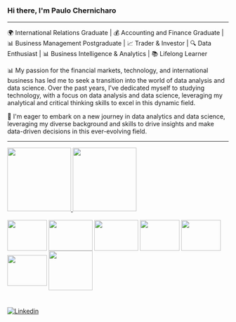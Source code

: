 ### Hi there, I'm Paulo Chernicharo 

---

🌍 International Relations Graduate | 💰 Accounting and Finance Graduate | 📊 Business Management Postgraduate | 📈 Trader & Investor | 🔍 Data Enthusiast | 📊 Business Intelligence & Analytics | 📚 Lifelong Learner 

📊 My passion for the financial markets, technology, and international business has led me to seek a transition into the world of data analysis and data science. Over the past years, I've dedicated myself to studying technology, with a focus on data analysis and data science, leveraging my analytical and critical thinking skills to excel in this dynamic field. 

🚀 I'm eager to embark on a new journey in data analytics and data science, leveraging my diverse background and skills to drive insights and make data-driven decisions in this ever-evolving field.


---

<div align="">
  <a href="https://github.com/pchernic">
    <img height="145em" src="https://github-readme-stats.vercel.app/api?username=pchernic&count_private=true&include_all_commits=true&show_icons=true&theme=dracula&hide_border=false&show_owner=true"/>
    <img height="145em" src="https://github-readme-stats.vercel.app/api/top-langs/?username=pchernic&theme=dracula&hide_border=false&&layout=compact"/>
  </a>
</div>

<div style="display: inline_block"><br>
  
  <img align="center" height="70" width="90" src="https://cdn.jsdelivr.net/gh/devicons/devicon/icons/python/python-original.svg" />

  <img align="center" height="70" width="100" src="https://on-train.com/wp-content/uploads/2021/03/Presentation1-1024x576.png" />
  
  <img align="center" height="70" width="100" src="https://i.ytimg.com/vi/cZ8QKuns-a8/maxresdefault.jpg"/>
          
  <img align="center" height="70" width="90" src="https://cdn.jsdelivr.net/gh/devicons/devicon/icons/mysql/mysql-original-wordmark.svg" />
 
  <img align="center" height="70" width="90" src="https://www.producttranquility.com/wp-content/uploads/2021/07/Google-Looker-Logo-Full.svg"> 

  <img align="center" height="70" width="90" src = "https://www.tekenable.ie/wp-content/uploads/2019/09/PowerBI-Icon-Transparent.png"/>
  
  <img align="center" height="90" width="100" src = "[https://th.bing.com/th/id/R.34ca64c9a81508f1770bd402d29927d1?rik=h0ACtuHOklD1Mw&pid=ImgRaw&r=0)](https://th.bing.com/th/id/OIP.juH1ZWUGcAC826-IjLYXAQAAAA?rs=1&pid=ImgDetMain)"/>

</div>



</div>

#


[![Linkedin](https://img.shields.io/badge/LinkedIn-0077B5?style=for-the-badge&logo=linkedin&logoColor=white)](https://www.linkedin.com/in/paulo-chernicharo/)
